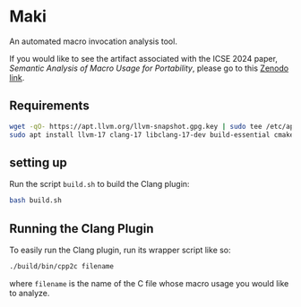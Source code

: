 # Maki

An automated macro invocation analysis tool.

If you would like to see the artifact associated with the ICSE 2024 paper,
_Semantic Analysis of Macro Usage for Portability_, please go to this
[Zenodo link](https://zenodo.org/doi/10.5281/zenodo.7783131).

## Requirements

```bash
wget -qO- https://apt.llvm.org/llvm-snapshot.gpg.key | sudo tee /etc/apt/trusted.gpg.d/apt.llvm.org.asc
sudo apt install llvm-17 clang-17 libclang-17-dev build-essential cmake
```

## setting up

Run the script `build.sh` to build the Clang plugin:

```bash
bash build.sh
```

## Running the Clang Plugin

To easily run the Clang plugin, run its wrapper script like so:

```bash
./build/bin/cpp2c filename
```

where `filename` is the name of the C file whose macro usage you would like to
analyze.
